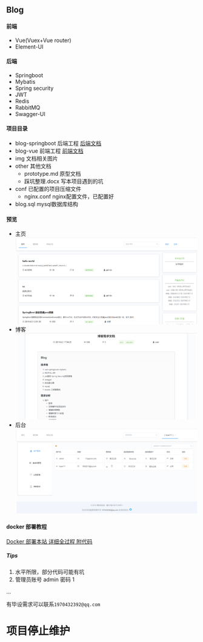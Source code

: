 ## Blog

#### 前端

* Vue(Vuex+Vue router)
* Element-UI

#### 后端

* Springboot
* Mybatis
* Spring security
* JWT
* Redis
* RabbitMQ
* Swagger-UI

#### 项目目录

* blog-springboot              后端工程 [后端文档](blog-springboot/README.md)
* blog-vue                           前端工程 [前端文档](blog-vue/README.md)
* img                                    文档相关图片
* other                                 其他文档
  * prototype.md		   原型文档
  * 踩坑整理.docx           写本项目遇到的坑
* conf                                   已配置的项目压缩文件
  * nginx.conf                 nginx配置文件，已配置好
* blog.sql                             mysql数据库结构

#### 预览

* 主页![主页](img/index_demo.png)
* 博客 ![博客](img/blog_demo.png)
* 后台 ![后台](img/admin_demo.png)

#### docker 部署教程
[Docker 部署本站 详细全过程 附代码](https://blog.22xcode.com/post/12)

##### Tips

1. 水平所限，部分代码可能有坑
2. 管理员账号 admin 密码 1

... 

有毕设需求可以联系`1970432392@qq.com`

# 项目停止维护
